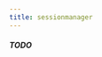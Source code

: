 ```yaml
---
title: sessionmanager
---
```


##### TODO

<!--
## 关于
_Todo._

## Exports

### Client
- todo

### Server
- todo

## Events

### Client
- todo

### Server
- todo
-->